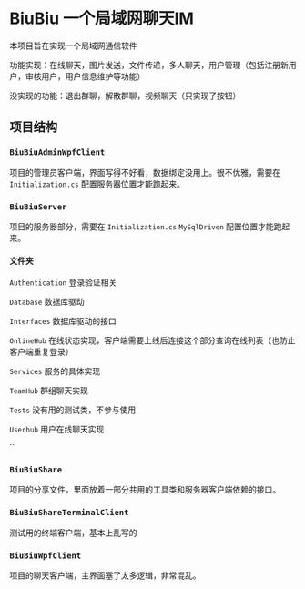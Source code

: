 
# BiuBiu 一个局域网聊天IM

本项目旨在实现一个局域网通信软件

功能实现：在线聊天，图片发送，文件传递，多人聊天，用户管理（包括注册新用户，审核用户，用户信息维护等功能）

没实现的功能：退出群聊，解散群聊，视频聊天（只实现了按钮）

## 项目结构

### `BiuBiuAdminWpfClient`
 
项目的管理员客户端，界面写得不好看，数据绑定没用上。很不优雅，需要在 `Initialization.cs` 配置服务器位置才能跑起来。

### `BiuBiuServer` 

项目的服务器部分，需要在 `Initialization.cs` `MySqlDriven` 配置位置才能跑起来。

#### 文件夹

`Authentication` 登录验证相关

`Database` 数据库驱动

`Interfaces` 数据库驱动的接口

`OnlineHub` 在线状态实现，客户端需要上线后连接这个部分查询在线列表（也防止客户端重复登录）

`Services` 服务的具体实现

`TeamHub` 群组聊天实现

`Tests` 没有用的测试类，不参与使用

`Userhub` 用户在线聊天实现

``

### `BiuBiuShare` 

项目的分享文件，里面放着一部分共用的工具类和服务器客户端依赖的接口。

### `BiuBiuShareTerminalClient` 

测试用的终端客户端，基本上乱写的

### `BiuBiuWpfClient` 
项目的聊天客户端，主界面塞了太多逻辑，非常混乱。